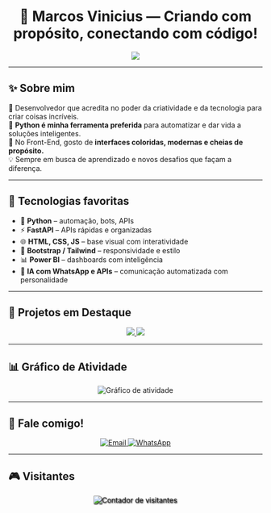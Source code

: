 <h1 align="center">🎯 Marcos Vinicius — Criando com propósito, conectando com código!</h1>

<p align="center">
  <img src="https://readme-typing-svg.herokuapp.com?font=Fredoka+One&weight=500&size=22&pause=1000&color=F75C5C&center=true&vCenter=true&width=600&lines=Bem-vindo+ao+meu+universo+criativo!;Aqui+o+código+ganha+vida+com+propósito.;Automatizando+ideias+e+colorindo+experiências." />
</p>

---

## ✨ Sobre mim

🎨 Desenvolvedor que acredita no poder da criatividade e da tecnologia para criar coisas incríveis.  
🐍 **Python é minha ferramenta preferida** para automatizar e dar vida a soluções inteligentes.  
🌈 No Front-End, gosto de **interfaces coloridas, modernas e cheias de propósito.**  
💡 Sempre em busca de aprendizado e novos desafios que façam a diferença.

---

## 🌟 Tecnologias favoritas

- 🐍 **Python** – automação, bots, APIs  
- ⚡ **FastAPI** – APIs rápidas e organizadas  
- 🌐 **HTML, CSS, JS** – base visual com interatividade  
- 💜 **Bootstrap / Tailwind** – responsividade e estilo  
- 📊 **Power BI** – dashboards com inteligência  
- 🤖 **IA com WhatsApp e APIs** – comunicação automatizada com personalidade

---

## 🚀 Projetos em Destaque

<p align="center">
  <a href="https://github.com/Marcozmr/Experts">
    <img src="https://github-readme-stats.vercel.app/api/pin/?username=Marcozmr&repo=Experts&theme=highcontrast&border_color=FFD700&title_color=FFD700" />
  </a>
  <a href="https://github.com/Marcozmr/project-signos">
    <img src="https://github-readme-stats.vercel.app/api/pin/?username=Marcozmr&repo=project-signos&theme=cobalt&border_color=8E44AD&title_color=F9CFF3" />
  </a>
</p>

---

## 📊 Gráfico de Atividade

<p align="center">
  <img src="https://github-readme-activity-graph.vercel.app/graph?username=Marcozmr&theme=tokyo-night&area=true&hide_border=true" alt="Gráfico de atividade" />
</p>

---

## 💌 Fale comigo!

<p align="center">
  <a href="mailto:mr.vinicius1@icloud.com" target="_blank">
    <img src="https://img.shields.io/badge/Email-000000?style=for-the-badge&logo=gmail&logoColor=white" alt="Email" />
  </a>
  <a href="https://wa.me/5516982319218" target="_blank">
    <img src="https://img.shields.io/badge/WhatsApp-25D366?style=for-the-badge&logo=whatsapp&logoColor=white" alt="WhatsApp" />
  </a>
</p>

---

## 🎮 Visitantes

<p align="center">
  <img src="https://profile-counter.glitch.me/Marcozmr/count.svg" alt="Contador de visitantes" style="filter: drop-shadow(1px 1px 1px #000); image-rendering: pixelated;" />
  <br/>
  <img src="https://media.giphy.com/media/PAqjdPkJLDsmc/giphy.gif" width="160" alt="Sup
